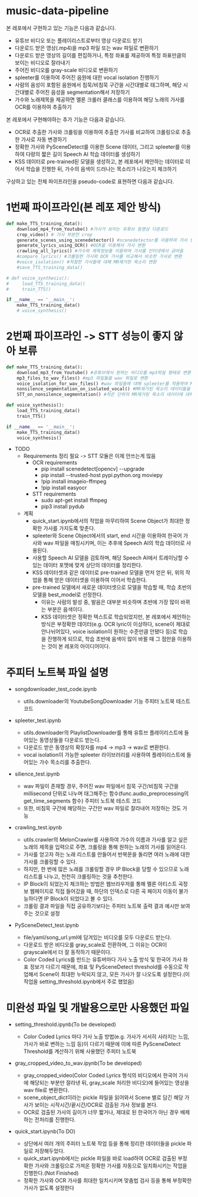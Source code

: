 # music-data-pipeline

본 레포에서 구현하고 있는 기능은 다음과 같습니다.

- 유튜브 비디오 또는 플레이리스트로부터 영상 다운로드 받기
- 다운로드 받은 영상(.mp4)을 mp3 파일 또는 wav 파일로 변환하기
- 다운로드 받은 영상의 길이를 편집하거나, 특정 좌표를 제공하여 특정 좌표만큼의 보이는 비디오로 잘라내기
- 주어진 비디오를 gray-scale 비디오로 변환하기
- spleeter를 이용하여 주어진 음원에 대한 vocal isolation 진행하기
- 사람의 음성이 포함된 음원에서 침묵/비침묵 구간을 시간대별로 태그하며, 해당 시간대별로 주어진 음성을 segmentation해서 저장하기
- 가수와 노래제목을 제공하면 멜론 크롤러 클래스를 이용하여 해당 노래의 가사를 OCR를 이용하여 추출하기

본 레포에서 구현해야하는 추가 기능은 다음과 같습니다.
- OCR로 추출한 가사와 크롤링을 이용하여 추출한 가사를 비교하여 크롤링으로 추출한 가사로 자동 변경하기
- 정확한 가사와 PySceneDetect를 이용한 Scene 데이터, 그리고 spleeter를 이용하여 다량의 짧은 길이 Speech AI 학습 데이터를 생성하기
- KSS 데이터로 pre-trained된 모델을 생성하고, 본 레포에서 제안하는 데이터로 이어서 학습을 진행한 뒤, 가수의 음색이 드러나는 목소리가 나오는지 체크하기


구상하고 있는 전체 파이프라인을 pseudo-code로 표현하면 다음과 같습니다.

# 1번째 파이프라인(본 레포 제안 방식)

```python
def make_TTS_training_data():
    download_mp4_from_Youtube() #가사가 보이는 유튜브 동영상 다운로드
    crop_video() # 가사 부분만 crop
    generate_scenes_using_scenedetector() #scenedetector를 이용하여 가사 변하는 부분을 jpg 파일로 저장
    generate_lyrics_using_OCR() #OCR을 이용해서 가사 변환
    crawling_all_lyrics() #가수와 제목정보를 이용하여 가사를 인터넷에서 긁어옴
    #compare_lyrics() #크롤링한 가사와 OCR 가사를 비교해서 비슷한 가사로 변환
    #voice_isolation() #적절한 가사들에 대해 MR제거한 목소리 변환
    #save_TTS_training_data()

# def voice_synthesis():
#     load_TTS_training_data()
#     train_TTS()

if __name__ == '__main__':
    make_TTS_training_data()
    # voice_synthesis()
```

# 2번째 파이프라인 -> STT 성능이 좋지 않아 보류

```python
def make_TTS_training_data():
    download_mp3_from_Youtube() #유튜브에서 원하는 비디오를 mp3파일 형태로 변환
    mp3_files_to_wav_files() #mp3 파일들을 wav 파일로 변환
    voice_isolation_for_wav_files() #wav 파일들에 대해 spleeter를 적용하여 MR제거된 목소리 추출
    nonsilence_segmentation_on_isolated_vocal() #MR제거된 목소리 데이터들을 작은 단위로 segmentation
    STT_on_nonsilence_segmentation() #작은 단위의 MR제거된 목소리 데이터에 대해 STT

def voice_synthesis():
    load_TTS_training_data()
    train_TTS()

if __name__ == '__main__':
    make_TTS_training_data()
    voice_synthesis()
```

* TODO
    * Requirements 정리 필요 -> STT 모듈은 이제 안쓰는게 많음
        * OCR requirements
            * pip install scenedetect[opencv] --upgrade
            * pip install --trusted-host pypi.python.org moviepy
            * !pip install imageio-ffmpeg
            * !pip install easyocr
        * STT requirements
            * sudo apt-get install ffmpeg
            * pip3 install pydub
    * 계획
        * quick_start.ipynb에서의 작업을 마무리하여 Scene Object가 최대한 정확한 가사를 가지도록 맞춘다.
        * spleeter와 Scene Object에서의 start, end 시간을 이용하여 한국어 가사와 wav 파일을 매칭시키며, 이는 추후에 Speech AI의 학습 데이터로 사용된다.
        * 사용할 Speech AI 모델을 검토하며, 해당 Speech AI에서 트레이닝할 수 있는 데이터 포맷에 맞게 상단의 데이터를 정리한다.
        * KSS 데이터셋과 같은 데이터로 pre-trained 모델을 먼저 얻은 뒤, 위의 작업을 통해 얻은 데이터셋을 이용하여 이어서 학습한다.
        * pre-trained 모델에서 새로운 데이터셋으로 모델을 학습할 때, 학습 초반의 모델을 best_model로 선정한다.
            * 이유는 사람의 발성 중, 발음은 대부분 비슷하며 초반에 가장 많이 바뀌는 부분은 음색이다.
            * KSS 데이터셋은 정확한 텍스트로 학습되었지만, 본 레포에서 제안하는 방식은 부정확한 데이터(e.g. OCR lyric이 이상하다, scene이 제대로 안나뉘어있다, voice isolation이 원하는 수준만큼 안됐다 등)로 학습을 진행하게 되므로, 학습 초반에 음색이 많이 바뀔 때 그 점만을 이용하는 것이 본 레포의 아이디어이다.




# 주피터 노트북 파일 설명
- songdownloader_test_code.ipynb
    - utils.downloader의 YoutubeSongDownloader 기능 주피터 노트북 테스트 코드
- spleeter_test.ipynb
    - utils.downloader의 PlaylistDownloader를 통해 유튜브 플레이리스트에 들어있는 동영상들을 다운로드 받는다.
    - 다운로드 받은 동영상의 확장자를 mp4 -> mp3 -> wav로 변환한다.
    - vocal isolation이 가능한 spleeter 라이브러리를 사용하여 플레이리스트에 들어있는 가수 목소리를 추출한다.
- silience_test.ipynb
    - wav 파일이 존재할 경우, 주어진 wav 파일에서 침묵 구간/비침묵 구간을 millisecond 단위로 나누며 태그해주는 함수(func.audio_preprocessing의 get_time_segments 함수) 주피터 노트북 테스트 코드
    - 또한, 비침묵 구간에 해당하는 구간만 wav 파일로 잘라내어 저장하는 것도 가능
- crawling_test.ipynb
    - utils.crawler의 MelonCrawler를 사용하여 가수의 이름과 가사를 알고 싶은 노래의 제목을 입력으로 주면, 크롤링을 통해 원하는 노래의 가사를 읽어온다.
    - 가사를 얻고자 하는 노래 리스트를 만들어서 반복문을 돌리면 여러 노래에 대한 가사를 크롤링할 수 있다.
    - 하지만, 한 번에 많은 노래를 크롤링할 경우 IP Block을 당할 수 있으므로 노래 리스트를 나누고, 천천히 크롤링하는 것을 추천한다.
    - IP Block이 되었는지 체크하는 방법은 웹브라우저를 통해 멜론 아티스트 곡정보 웹페이지로 직접 들어갔을 때, 하단의 인덱스로 다른 곡 페이지 이동이 불가능하다면 IP Block이 되었다고 볼 수 있다.
    - 크롤링 결과 파일을 직접 공유하기보다는 주피터 노트북 출력 결과 예시만 보여주는 것으로 설정

- PySceneDetect_test.ipynb
    - file/yaml/song_url.yml에 담겨있는 비디오를 모두 다운로드 받는다.
    - 다운로드 받은 비디오를 gray_scale로 전환하며, 그 이유는 OCR이 grayscale에서 더 잘 동작하기 때문이다.
    - Color Coded Lyrics를 만드는 유튜버마다 가사 노출 방식 및 한국어 가사 좌표 정보가 다르기 때문에, 좌표 및 PySceneDetect threshold를 수동으로 작업해서 Scene이 최대한 누락되지 않고, 모든 가사가 잘 나오도록 설정한다.(이 작업을 setting_threshold.ipynb에서 주로 했었음)


# 미완성 파일 및 개발용으로만 사용했던 파일
- setting_threshold.ipynb(To be developed)
    - Color Coded Lyrics 마다 가사 노출 방법(e.g. 가사가 서서히 사라지는 느낌, 가사가 바로 변하는 느낌 등)이 다르기 때문에 이에 따른 PySceneDetect Threshold를 계산하기 위해 사용했던 주피터 노트북

- gray_cropped_video_to_wav.ipynb(To be developed)
    - gray_cropped_video(Color Coded Lyrics 형식의 비디오에서 한국어 가사에 해당되는 부분만 잘라낸 뒤, gray_scale 처리한 비디오)에 들어있는 영상을 wav file로 변환한다.
    - scene_object_dict이라는 pickle 파일을 읽어와서 Scene 별로 담긴 해당 가사가 보이는 시작시간/끝시간/OCR로 검출된 가사 정보를 본다.
    - OCR로 검출된 가사의 길이가 너무 짧거나, 제대로 된 한국어가 아닌 경우 배제하는 전처리를 진행한다.


- quick_start.ipynb(To DO)
    - 상단에서 여러 개의 주피터 노트북 작업 등을 통해 정리한 데이터들을 pickle 파일로 저장해두었다.
    - quick_start.ipynb에서는 pickle 파일을 바로 load하여 OCR로 검출된 부정확한 가사와 크롤링으로 가져온 정확한 가사를 자동으로 일치화시키는 작업을 진행한다.(Not Finished)
    - 정확한 가사와 OCR 가사를 최대한 일치시키며 맞춤법 검사 등을 통해 부정확한 가사가 없도록 설정한다
